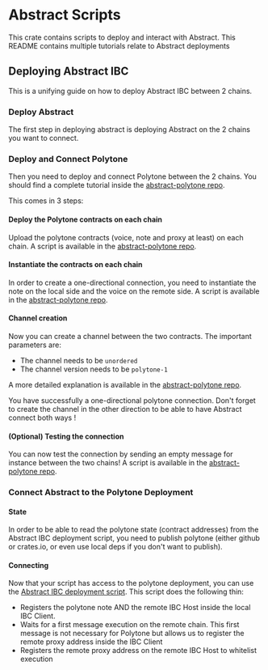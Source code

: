 # Abstract Scripts

This crate contains scripts to deploy and interact with Abstract. This README contains multiple tutorials relate to Abstract deployments

## Deploying Abstract IBC

This is a unifying guide on how to deploy Abstract IBC between 2 chains.

### Deploy Abstract

The first step in deploying abstract is deploying Abstract on the 2 chains you want to connect.

### Deploy and Connect Polytone

Then you need to deploy and connect Polytone between the 2 chains. You should find a complete tutorial inside the [abstract-polytone repo](https://github.com/AbstractSDK/polytone/blob/abstract/deployment/DEPLOY.md).

This comes in 3 steps:

#### Deploy the Polytone contracts on each chain

Upload the polytone contracts (voice, note and proxy at least) on each chain. A script is available in the [abstract-polytone repo](https://github.com/AbstractSDK/polytone/blob/abstract/deployment/scripts/src/bin/upload_contracts.rs).

#### Instantiate the contracts on each chain

In order to create a one-directional connection, you need to instantiate the note on the local side and the voice on the remote side. A script is available in the [abstract-polytone repo](https://github.com/AbstractSDK/polytone/blob/abstract/deployment/scripts/src/bin/instantiate_chains.rs).

#### Channel creation

Now you can create a channel between the two contracts. The important parameters are:

- The channel needs to be `unordered`
- The channel version needs to be `polytone-1`

A more detailed explanation is available in the [abstract-polytone repo](https://github.com/AbstractSDK/polytone/blob/abstract/deployment/DEPLOY.md#channel-creation).

You have successfully a one-directional polytone connection. Don't forget to create the channel in the other direction to be able to have Abstract connect both ways !

#### (Optional) Testing the connection

You can now test the connection by sending an empty message for instance between the two chains! A script is available in the [abstract-polytone repo](https://github.com/AbstractSDK/polytone/blob/abstract/deployment/scripts/src/bin/verify_deployment.rs).

### Connect Abstract to the Polytone Deployment

#### State

In order to be able to read the polytone state (contract addresses) from the Abstract IBC deployment script, you need to publish polytone (either github or crates.io, or even use local deps if you don't want to publish).

#### Connecting

Now that your script has access to the polytone deployment, you can use the [Abstract IBC deployment script](./src/bin/connect_ibc.rs). This script does the following thin:

- Registers the polytone note AND the remote IBC Host inside the local IBC Client.
- Waits for a first message execution on the remote chain. This first message is not necessary for Polytone but allows us to register the remote proxy address inside the IBC Client
- Registers the remote proxy address on the remote IBC Host to whitelist execution
